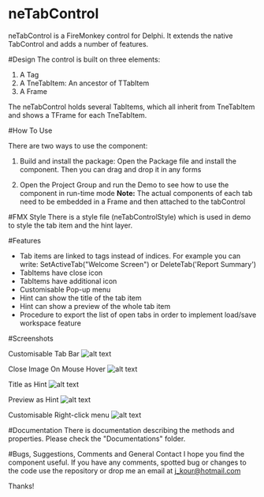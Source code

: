 # neTabControl
neTabControl is a FireMonkey control for Delphi. It extends the native TabControl and adds a number of features.

#Design
The control is built on three elements:

1. A Tag
2. A TneTabItem: An ancestor of TTabItem
3. A Frame

The neTabControl holds several TabItems, which all inherit from TneTabItem and shows a TFrame for each TneTabItem.

#How To Use

There are two ways to use the component:

1. Build and install the package: Open the Package file and install the component. Then you can drag and drop it in any forms

2. Open the Project Group and run the Demo to see how to use the component in run-time mode
<b>Note:</b> The actual components of each tab need to be embedded in a Frame and then attached to the tabControl

#FMX Style
There is a style file (neTabControlStyle) which is used in demo to style the tab item and the hint layer.


#Features

* Tab items are linked to tags instead of indices. For example you can write: SetActiveTab("Welcome Screen") or DeleteTab('Report Summary')
* TabItems have close icon
* TabItems have additional icon
* Customisable Pop-up menu
* Hint can show the title of the tab item
* Hint can show a preview of the whole tab item
* Procedure to export the list of open tabs in order to implement load/save workspace feature

#Screenshots

Customisable Tab Bar
![alt text](https://github.com/jkour/neTabControl/blob/master/Screenshots/TabBar.png "Tab Bar")

Close Image On Mouse Hover
![alt text](https://github.com/jkour/neTabControl/blob/master/Screenshots/CloseImageOnHover.png "Close Image On Hover")

Title as Hint
![alt text](https://github.com/jkour/neTabControl/blob/master/Screenshots/TitleAsHint.png "Title As Hint")

Preview as Hint
![alt text](https://github.com/jkour/neTabControl/blob/master/Screenshots/PreviewAsHint.png "Preview As Hint")

Customisable Right-click menu
![alt text](https://github.com/jkour/neTabControl/blob/master/Screenshots/Right-Click.png "Customisable Right-click menu")


#Documentation
There is documentation describing the methods and properties. Please check the "Documentations" folder.

#Bugs, Suggestions, Comments and General Contact
I hope you find the component useful. If you have any comments, spotted bug or changes to the code use the repository or drop me an email at j_kour@hotmail.com

Thanks!
 

